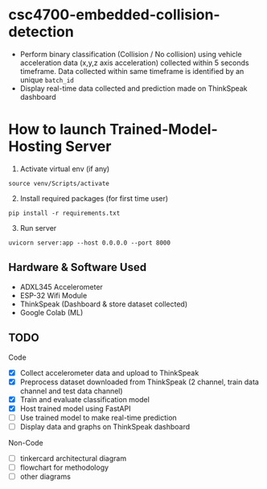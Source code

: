 # csc4700-embedded-collision-detection
- Perform binary classification (Collision / No collision) using vehicle acceleration data (x,y,z axis acceleration) collected within 5 seconds timeframe. Data collected within same timeframe is identified by an unique `batch_id`
- Display real-time data collected and prediction made on ThinkSpeak dashboard

# How to launch Trained-Model-Hosting Server
1. Activate virtual env (if any)
```
source venv/Scripts/activate
```
2. Install required packages (for first time user)
```
pip install -r requirements.txt
```
3. Run server
```
uvicorn server:app --host 0.0.0.0 --port 8000
```

## Hardware & Software Used
- ADXL345 Accelerometer
- ESP-32 Wifi Module
- ThinkSpeak (Dashboard & store dataset collected)
- Google Colab (ML)

## TODO
Code
- [x] Collect accelerometer data and upload to ThinkSpeak
- [x] Preprocess dataset downloaded from ThinkSpeak (2 channel, train data channel and test data channel)
- [x] Train and evaluate classification model
- [x] Host trained model using FastAPI
- [ ] Use trained model to make real-time prediction
- [ ] Display data and graphs on ThinkSpeak dashboard

Non-Code
- [ ] tinkercard architectural diagram
- [ ] flowchart for methodology
- [ ] other diagrams